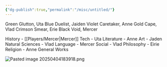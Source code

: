 ```yaml
---
{"dg-publish":true,"permalink":"/misc/untitled/"}
---
```


Green Glutton, Uta
Blue Duelist, Jaiden
Violet Caretaker, Anne
Gold Cape, Vlad
Crimson Smear, Erie
Black Void, Mercer


History - [[Players/Mercer\|Mercer]]
Tech - Uta
Literature - Anne
Art - Jaden
Natural Sciences - Vlad
Language - Mercer
Social - Vlad 
Philosophy - Eirie
Religion - Anne
General Works

![Pasted image 20250404183918.png](/img/user/Pasted%20image%2020250404183918.png)